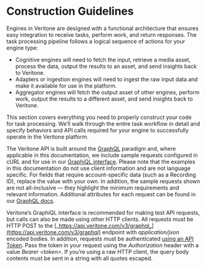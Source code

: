 # Construction Guidelines

Engines in Veritone are designed with a functional architecture that ensures easy integration to receive tasks, perform work, and return responses. The task processing pipeline follows a logical sequence of actions for your engine type:

* Cognitive engines will need to fetch the input, retrieve a media asset, process the data, output the results to an asset, and send insights back to Veritone. 
* Adapters or ingestion engines will need to ingest the raw input data and make it available for use in the platform. 
* Aggregator engines will fetch the output asset of other engines, perform work, output the results to a different asset, and send insights back to Veritone.

This section covers everything you need to properly construct your code for task processing. We&rsquo;ll walk through the entire task workflow in detail and specify behaviors and API calls required for your engine to successfully operate in the Veritone platform.

The Veritone API is built around the [GraphQL](http://graphql.org/learn/) paradigm and, where applicable in this documentation, we include sample requests configured in cURL and for use in our [GraphiQL interface](https://api.veritone.com/v3/graphiql). Please note that the examples in this documentation do not use client information and are not language specific. For fields that require account-specific data (such as a Recording ID), replace the value with your own. In addition, the sample requests shown are not all-inclusive &mdash; they highlight the minimum requirements and relevant information. Additional attributes for each request can be found in our [GraphQL docs](https://api.veritone.com/v3/graphqldocs/).

Veritone&rsquo;s GraphiQL interface is recommended for making test API requests, but calls can also be made using other HTTP clients. All requests must be HTTP POST to the [_https://api.veritone.com/v3/graphql_](https://api.veritone.com/v3/graphql) endpoint with *application/json* encoded bodies. In addition, requests must be authenticated [using an API Token](apis/authentication). Pass the token in your request using the _Authorization_ header with a value _Bearer \<token\>_. If you&rsquo;re using a raw HTTP client, the query body contents must be sent in a string with all quotes escaped.
